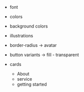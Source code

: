 - font
- colors
- background colors
- illustrations
- border-radius -> avatar
- button variants -> fill - transparent


- cards
    - About
    - service
    - getting started